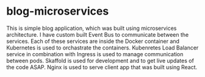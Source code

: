 # blog-microservices

This is simple blog application, which was built using microservices architecture. 
I have custom built Event Bus to communicate between the services.
Each of these services are inside the Docker container and Kubernetes is used to orchastrate the containers.
Kubenretes Load Balancer service in combination with Ingress is used to manage communication between pods.
Skaffold is used for development and to get live updates of the code ASAP.
Nginx is used to serve client app that was built using React.
